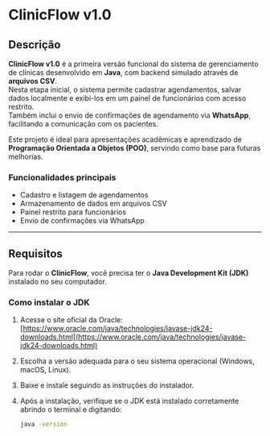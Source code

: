 # ClinicFlow v1.0

## Descrição

**ClinicFlow v1.0** é a primeira versão funcional do sistema de gerenciamento de clínicas desenvolvido em **Java**, com backend simulado através de **arquivos CSV**.  
Nesta etapa inicial, o sistema permite cadastrar agendamentos, salvar dados localmente e exibi-los em um painel de funcionários com acesso restrito.  
Também inclui o envio de confirmações de agendamento via **WhatsApp**, facilitando a comunicação com os pacientes.  

Este projeto é ideal para apresentações acadêmicas e aprendizado de **Programação Orientada a Objetos (POO)**, servindo como base para futuras melhorias.

### Funcionalidades principais

- Cadastro e listagem de agendamentos  
- Armazenamento de dados em arquivos CSV  
- Painel restrito para funcionários  
- Envio de confirmações via WhatsApp  

---

## Requisitos

Para rodar o **ClinicFlow**, você precisa ter o **Java Development Kit (JDK)** instalado no seu computador.

### Como instalar o JDK

1. Acesse o site oficial da Oracle:  
   [https://www.oracle.com/java/technologies/javase-jdk24-downloads.html](https://www.oracle.com/java/technologies/javase-jdk24-downloads.html)  

2. Escolha a versão adequada para o seu sistema operacional (Windows, macOS, Linux).

3. Baixe e instale seguindo as instruções do instalador.

4. Após a instalação, verifique se o JDK está instalado corretamente abrindo o terminal e digitando:  
   ```bash
   java -version
